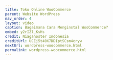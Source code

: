 ```yaml
---
title: Toko Online WooCommerce
parent: Website WordPress
nav_order: 4
layout: video
caption: Bagaimana Cara Menginstal WooCommerce?
embed: y2rIZl_KsHs
credit: Niagahoster Indonesia
creditUrl: UCEj5t40X7DDIptSCsm4cryw
nextUrl: wordpress-woocommerce.html
permalink: wordpress-woocommerce.html
---
```

